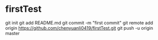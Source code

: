 # firstTest
git init 
git add README.md
git commit -m "first commit"
git remote add origin https://github.com/chenyuanli0419/firstTest.git
git push -u origin master

